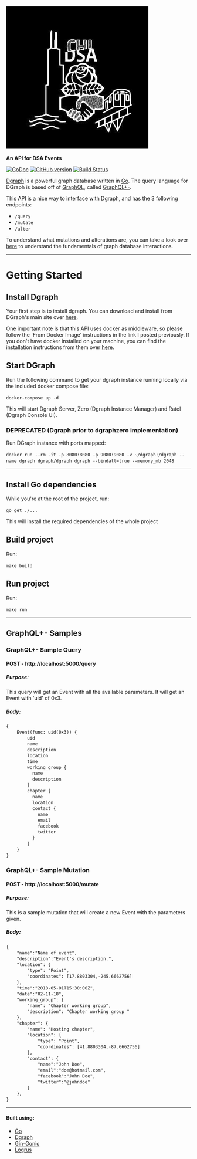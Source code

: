 ![](/logo.jpg)

**An API for DSA Events**

[![GoDoc](https://godoc.org/github.com/ChicagoDSA/DSA-Events?status.svg)](https://godoc.org/github.com/ChicagoDSA/DSA-Events)
[![GitHub version](https://badge.fury.io/gh/ChicagoDSA%2FDSA-Events.svg)](https://badge.fury.io/gh/ChicagoDSA%2FDSA-Events)
[![Build Status](https://travis-ci.org/ChicagoDSA/DSA-Events.svg?branch=master)](https://travis-ci.org/ChicagoDSA/DSA-Events)

[Dgraph](https://dgraph.io/) is a powerful graph database written in [Go](https://golang.org/). The query language for DGraph is based off of [GraphQL](http://graphql.org/), called [GraphQL+-](https://docs.dgraph.io/query-language/). 

This API is a nice way to interface with Dgraph, and has the 3 following endpoints:

- `/query`
- `/mutate`
- `/alter`

To understand what mutations and alterations are, you can take a look over [here](https://docs.dgraph.io/master/query-language/) to understand the fundamentals of graph database interactions.

---

# Getting Started

## Install Dgraph

Your first step is to install dgraph. You can download and install from DGraph's main site over [here](https://docs.dgraph.io/get-started/#step-1-install-dgraph).

One important note is that this API uses docker as middleware, so please follow the 'From Docker Image' instructions in the link I posted previously. If you don't have docker installed on your machine, you can find the installation instructions from them over [here](https://docs.docker.com/engine/installation/).

## Start DGraph

Run the following command to get your dgraph instance running locally via the included docker compose file:

`docker-compose up -d`

This will start Dgraph Server, Zero (Dgraph Instance Manager) and Ratel (Dgraph Console UI). 

### DEPRECATED (Dgraph prior to dgraphzero implementation)
Run DGraph instance with ports mapped:

`docker run --rm -it -p 8080:8080 -p 9080:9080 -v ~/dgraph:/dgraph --name dgraph dgraph/dgraph dgraph --bindall=true --memory_mb 2048`

---

## Install Go dependencies

While you're at the root of the project, run:

`go get ./...`

This will install the required dependencies of the whole project

## Build project

Run:

`make build`

## Run project

Run:

`make run`

---

## GraphQL+- Samples

### GraphQL+- Sample Query
#### POST - http://localhost:5000/query
##### Purpose:
This query will get an Event with all the available parameters. It will get an Event with 'uid' of 0x3.
##### Body:
```
{
	Event(func: uid(0x3)) {
		uid
	    name
	    description
	    location
	    time
	    working_group {
	      name
	      description
	    }
	    chapter {
	      name
	      location
	      contact {
	        name
	        email
	        facebook
	        twitter
	      }
	    }
	}
}
```

### GraphQL+- Sample Mutation
#### POST - http://localhost:5000/mutate
##### Purpose:
This is a sample mutation that will create a new Event with the parameters given.
##### Body:
```
{
	"name":"Name of event",
	"description":"Event's description.",
	"location": {
		"type": "Point", 
		"coordinates": [17.8803304,-245.6662756]
	},
	"time":"2018-05-01T15:30:00Z",
	"date":"02-11-18",
	"working_group": {
		"name": "Chapter working group",
		"description": "Chapter working group "
	},
	"chapter": {
		"name": "Hosting chapter",
		"location": {
			"type": "Point", 
			"coordinates": [41.8803304,-87.6662756]
		},
		"contact": {
			"name":"John Doe",
			"email":"doe@hotmail.com",
			"facebook":"John Doe",
			"twitter":"@johndoe"
		}
	},
}
```

---

#### Built using:
- [Go](https://golang.org/doc/)
- [Dgraph](https://docs.dgraph.io/)
- [Gin-Gonic](https://gin-gonic.github.io/gin/)
- [Logrus](https://github.com/Sirupsen/logrus)

